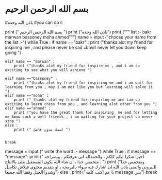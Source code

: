 
# بسم الله الرحمن الرحيم 
 #باذن الله وحده
 #you can do it

print (" بسم الله الرحمن الرحيم ")
print ("باذن الله وحده")
print (""" list :- 
bakr   
marwan
bassoney 
moha
ahmed""")
name = input ("choose your name from the list :-")
while True :
	if name =="bakr" :
		print ("thanks alot my friend for inspiring me  , and please never be sad اللهwill never let you down keep going ")
		
	elif name == "marwan" :
		print ("thanks alot my friend for inspire me , and i am so exciting to see what you will achieve ")
		
	elif name =="bassoney" :
		print ("thanks alot my friend for inspiring me and i am wait for learning from you , may i am not like you but learning will solve it ")
	elif name =="moha" :
		print (" thanks alot my friend for inspiring me and iam so exciting to learn chess from you , and learning alot other from you ")
	elif name =="ahmed" :
		print ("you have the great thank for inspiring  me and for letting me know such a well friends , i am waiting for your project so never stop ")
	else :
		print (" اسمك بدون فاصل ")
	
	
	break
message = input (" write the word  :- message ")
while True :
	if message == "message":
		print ("  اخيرا شكرا ليكم كلكم ، والحمدلله اني عرفتكم ، وبصراحه متحمس جدا ، ان شاء الله يكون المستقبل ملئ بالانتاج . ")
		print ("ومتحمس جدا للبيروني واتمني باذن الله ان اشارك فيه سواء بالبرمجه ، او بتقديم محتوي فبلاش تكاسل وشدوا الحيل وفقنا الله جميعا")
	else :
		print ("يا عم اكتب كلمه message بس")
	break
